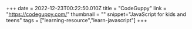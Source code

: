 +++
date = 2022-12-23T00:22:50.010Z
title = "CodeGuppy"
link = "https://codeguppy.com/"
thumbnail = ""
snippet="JavaScript for kids and teens"
tags = ["learning-resource","learn-javascript"]
+++
